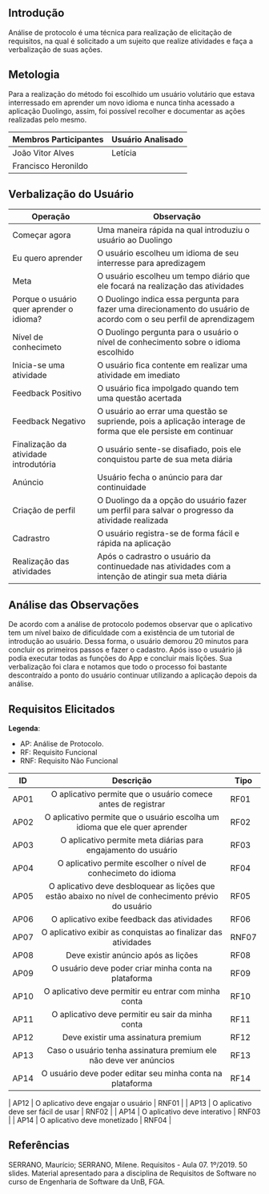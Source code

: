 ## Introdução

Análise de protocolo é uma técnica para realização de elicitação de requisitos, na qual é solicitado a um sujeito que realize atividades e faça a verbalização de suas ações.

## Metologia

Para a realização do método foi escolhido um usuário volutário que estava interressado em aprender um novo idioma e nunca tinha acessado a aplicação Duolingo, assim, foi possível recolher e documentar as ações realizadas pelo mesmo.

|Membros Participantes|Usuário Analisado|
|---------------------|-----------------|
|João Vitor Alves|Letícia|
|Francisco Heronildo||

## Verbalização do Usuário

|Operação|Observação|
|--------|----------|
|Começar agora|Uma maneira rápida na qual introduziu o usuário ao Duolingo|
|Eu quero aprender| O usuário escolheu um idioma de seu interresse para apredizagem|
|Meta| O usuário escolheu um tempo diário que ele focará na realização das atividades|
|Porque o usuário quer aprender o idioma?|O Duolingo indica essa pergunta para fazer uma direcionamento do usuário de acordo com o seu perfil de aprendizagem|
|Nível de conhecimeto|O Duolingo pergunta para o usuário o nível de conhecimento sobre o idioma escolhido|
|Inicia-se uma atividade|O usuário fica contente em realizar uma atividade em imediato|
|Feedback Positivo|O usuário fica impolgado quando tem uma questão acertada|
|Feedback Negativo|O usuário ao errar uma questão se supriende, pois a aplicação interage de forma que ele persiste em continuar|
|Finalização da atividade introdutória|O usuário sente-se disafiado, pois ele conquistou parte de sua meta diária|
|Anúncio|Usuário fecha o anúncio para dar continuidade|
|Criação de perfil|O Duolingo da a opção do usuário fazer um perfil para salvar o progresso da atividade realizada|
|Cadrastro| O usuário registra-se de forma fácil e rápida na aplicação|
|Realização das atividades|Após o cadrastro o usuário da continuedade nas atividades com a intenção de atingir sua meta diária|

## Análise das Observações

De acordo com a análise de protocolo podemos observar que o aplicativo tem um nível baixo de dificuldade com a existência de um tutorial de introdução ao usuário. Dessa forma, o usuário demorou 20 minutos para concluir os primeiros passos e fazer o cadastro. Após isso o usuário já podia executar todas as funções do App e concluir mais lições. Sua verbalização foi clara  e notamos que todo o processo foi bastante descontraído a ponto do usuário continuar utilizando a aplicação depois da análise.

## Requisitos Elicitados

**Legenda**:

* AP: Análise de Protocolo.
* RF: Requisito Funcional
* RNF: Requisito Não Funcional

| ID | Descrição | Tipo |
|----|:---------:|------|
| AP01 | O aplicativo permite que o usuário comece antes de registrar | RF01 |
| AP02 | O aplicativo permite que o usuário escolha um idioma que ele quer aprender | RF02 |
| AP03 | O aplicativo permite meta diárias para engajamento do usuário | RF03 |
| AP04 | O aplicativo permite escolher o nível de conhecimeto do idioma | RF04 |
| AP05 | O aplicativo deve desbloquear as lições que estão abaixo no nível de conhecimento prévio do usuário | RF05 |
| AP06 | O aplicativo exibe feedback das atividades | RF06 |
| AP07 | O aplicativo exibir as conquistas ao finalizar das atividades | RNF07 |
| AP08 | Deve existir anúncio após as lições | RF08 |
| AP09 | O usuário deve poder criar minha conta na plataforma | RF09 |
| AP10 | O aplicativo deve permitir eu entrar com minha conta | RF10 |
| AP11 | O aplicativo deve permitir eu sair da minha conta | RF11 |
| AP12 | Deve existir uma assinatura premium | RF12 |
| AP13 | Caso o usuário tenha assinatura premium ele não deve ver anúncios | RF13 |
| AP14 | O usuário deve poder editar seu minha conta na plataforma | RF14 |



| AP12 | O aplicativo deve engajar o usuário | RNF01 |
| AP13 | O aplicativo deve ser fácil de usar | RNF02 |
| AP14 | O aplicativo deve interativo | RNF03 |
| AP14 | O aplicativo deve monetizado | RNF04 |

<!-- ## Priorização -->

<!-- ### MoSCoW

| ID | Prioridade |
|----|------------|
| AP01 | Could |
| AP02 | Must |
| AP03 | Could |
| AP04 | Must |
| AP05 | Should |
| AP06 | Should |
| AP07 | Would |
| AP08 | Would |
| AP09 | Must | -->

<!-- ### First Things First

| ID | Benefício Relativo | Penalidade Relativa | Valor Total | Valor % | Custo Relativo | Custo % | Risco Relativo | Risco % | Prioridade |
|-------|----|----|-----|------|----|-----|---|-----|--------|
| AP01  |  4 |  4 |   8 | 7,01% | 2 | 6,45% | 5 | 10,20% | 0,10970266 |
| AP02  |  9 |  8 |  17 | 14,91% | 5 | 16,12% | 6 | 12,24% | 0,096511101 |
| AP03  |  5 |  2 |   7 | 6,14% | 3 | 9,67% | 6 | 12,24% | 0,059931674 |
| AP04  |  8 |  7 |  15 | 13,15% | 3 | 9,67% | 7 | 14,28% | 0,101961697 |
| AP05  |  9 |  9 |  18 | 15,78% | 4 | 12,90% | 7 | 14,28% | 0,104117181 |
| AP06  |  8 |  8 |  16 | 14,03% | 3 | 9,67% | 2 | 4,08% | 0,377454937 |
| AP07  |  6 |  5 |  11 | 9,64% | 3 | 9,67% | 3 | 6,12% | 0,203504328 |
| AP08  |  3 |  1 |  4  | 3,50% | 2 | 6,45% | 5 | 10,20% | 0,049758317 |
| AP09  |  9 |  9 |  18 | 15,79% | 6 | 19,35% | 8 | 16,32% | 0,064015244 |
| Total | 61 | 53 | 114 | 100% | 31 | 100% | 49 | 100% |  | -->


## Referências

SERRANO, Maurício; SERRANO, Milene. Requisitos - Aula 07. 1º/2019. 50 slides. Material apresentado para a disciplina de Requisitos de Software no curso de Engenharia de Software da UnB, FGA.
